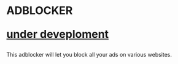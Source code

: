 <h1>ADBLOCKER <p> <u>under deveploment</u> </p>
</h1>
<p>This adblocker will let you block all your ads on  various websites.</p>
<br>
